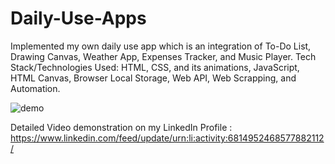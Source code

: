 # Daily-Use-Apps

Implemented my own daily use app which is an integration of To-Do List, Drawing Canvas, Weather App, Expenses Tracker, and Music Player.
Tech Stack/Technologies Used: HTML, CSS, and its animations, JavaScript, HTML Canvas, Browser Local Storage, Web API, Web Scrapping, and Automation.

![demo](https://user-images.githubusercontent.com/59541154/128607189-76710fd1-abfd-4afa-9ea5-a462b85e57a0.gif)


Detailed Video demonstration on my LinkedIn Profile :
https://www.linkedin.com/feed/update/urn:li:activity:6814952468577882112/


